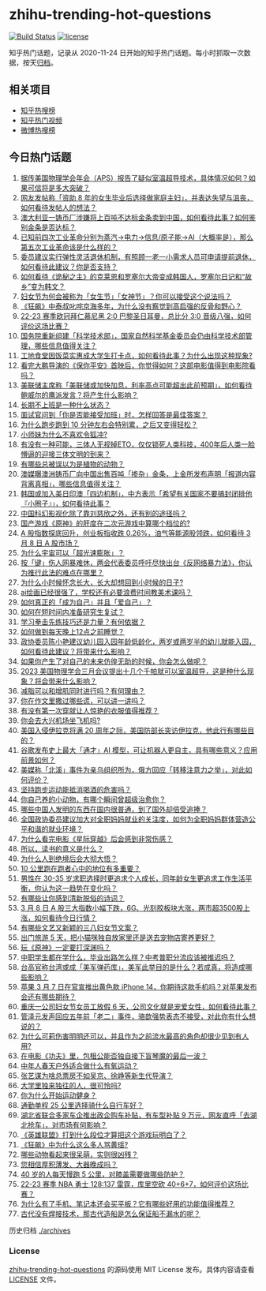 # zhihu-trending-hot-questions

[![Build Status](https://github.com/justjavac/zhihu-trending-hot-questions/workflows/ci/badge.svg?branch=master)](https://github.com/justjavac/zhihu-trending-hot-questions/actions)
[![license](https://img.shields.io/github/license/justjavac/zhihu-trending-hot-questions)](https://github.com/justjavac/zhihu-trending-hot-questions/blob/master/LICENSE)

知乎热门话题，记录从 2020-11-24
日开始的知乎热门话题。每小时抓取一次数据，按天[归档](./archives)。

## 相关项目

- [知乎热搜榜](https://github.com/justjavac/zhihu-trending-top-search)
- [知乎热门视频](https://github.com/justjavac/zhihu-trending-hot-video)
- [微博热搜榜](https://github.com/justjavac/weibo-trending-hot-search)

## 今日热门话题

<!-- BEGIN -->
<!-- 最后更新时间 Thu Mar 09 2023 07:21:34 GMT+0800 (China Standard Time) -->

1. [据传美国物理学会年会（APS）报告了疑似室温超导技术，具体情况如何？如果可信将是多大突破？](https://www.zhihu.com/question/588302961)
1. [网友发帖称「资助 8 年的女生毕业后选择做家庭主妇」，并表达失望与沮丧，如何看待发帖人的想法？](https://www.zhihu.com/question/587886963)
1. [澳大利亚一铸币厂涉嫌将上百吨不达标金条卖到中国，如何看待此事？如何鉴别金条是否达标？](https://www.zhihu.com/question/588150699)
1. [已知前四次工业革命分别为蒸汽→电力→信息/原子能→AI（大概率是），那么第五次工业革命该是什么样的？](https://www.zhihu.com/question/586730850)
1. [委员建议实行弹性灵活退休机制，有照顾一老一小需求人员可申请提前退休，如何看待此建议？你是否支持？](https://www.zhihu.com/question/588303502)
1. [如何看待《诡秘之主》的克莱恩和罗塞尔大帝变成韩国人，罗塞尔日记和“故乡”变为韩文？](https://www.zhihu.com/question/587375542)
1. [妇女节为何会被称为「女生节」「女神节」？你可以接受这个说法吗？](https://www.zhihu.com/question/588248326)
1. [《狂飙》中泰叔叱咤京海多年，为什么没有察觉到高启强的反骨和野心？](https://www.zhihu.com/question/586585488)
1. [22-23 赛季欧冠拜仁慕尼黑 2:0 巴黎圣日耳曼，总比分 3:0 晋级八强，如何评价这场比赛？](https://www.zhihu.com/question/588405332)
1. [国务院重新组建「科学技术部」，国家自然科学基金委员会仍由科学技术部管理，哪些信息值得关注？](https://www.zhihu.com/question/588092477)
1. [工地食堂因饭菜实惠成大学生打卡点，如何看待此事？为什么出现这种现象?](https://www.zhihu.com/question/588090824)
1. [看完大鹏导演的《保你平安》首映后，你觉得如何？这部电影值得到电影院看吗？](https://www.zhihu.com/question/587523117)
1. [美联储主席称「美联储或加快加息，利率高点可能超出此前预期」，如何看待鲍威尔的鹰派发言？将产生什么影响？](https://www.zhihu.com/question/588222490)
1. [长期不上班是一种什么状态？](https://www.zhihu.com/question/582170196)
1. [面试官问到「你是否能接受加班」时，怎样回答是最佳答案？](https://www.zhihu.com/question/587830952)
1. [为什么跑步跑到 10 分钟左右会特别累，之后又变得轻松？](https://www.zhihu.com/question/585927881)
1. [小师妹为什么不喜欢令狐冲?](https://www.zhihu.com/question/326841588)
1. [有没有一种可能，三体人无视掉ETO，仅仅锁死人类科技，400年后人类一脸懵逼的迎接三体文明的到来？](https://www.zhihu.com/question/582221229)
1. [有哪些总被误以为是植物的动物？](https://www.zhihu.com/question/587354121)
1. [澳媒曝澳洲铸币厂向中国出售百吨「掺杂」金条，上金所发布声明「报道内容背离真相」，哪些信息值得关注？](https://www.zhihu.com/question/588293606)
1. [韩国或加入美日印澳「四边机制」，中方表示「希望有关国家不要搞封闭排他『小圈子』」，如何看待此事？](https://www.zhihu.com/question/588301680)
1. [中国科幻影视化除了靠刘慈欣之外，还有别的途径吗？](https://www.zhihu.com/question/581925186)
1. [国产游戏《原神》的肝度在二次元游戏中算哪个档位的?](https://www.zhihu.com/question/576151171)
1. [A 股指数探底回升，创业板指收跌 0.26%，油气等能源股领跌，如何看待 3 月 8 日 A 股市场？](https://www.zhihu.com/question/588129230)
1. [为什么宇宙可以「超光速膨胀」？](https://www.zhihu.com/question/586129512)
1. [按「键」伤人网暴难休，两会代表委员呼吁尽快出台《反网络暴力法》，你认为推行此法的难点在哪里？](https://www.zhihu.com/question/588263839)
1. [为什么小时候怀念长大，长大却想回到小时候的日子?](https://www.zhihu.com/question/584037071)
1. [ai绘画已经很强了，学校还有必要浪费时间教美术课吗？](https://www.zhihu.com/question/588148345)
1. [如何真正的「成为自己」并且「爱自己」？](https://www.zhihu.com/question/584953154)
1. [如何在短时间内准备研究生复试？](https://www.zhihu.com/question/586510260)
1. [学习拳击先练技巧还是力量？有何依据？](https://www.zhihu.com/question/586703028)
1. [如何做到每天晚上12点之前睡觉？](https://www.zhihu.com/question/587720483)
1. [政协委员陈小艳建议幼儿园入园年龄低龄化，两岁或两岁半的幼儿就能入园，如何看待此建议？将带来什么影响？](https://www.zhihu.com/question/588285153)
1. [如果你产生了对自己的未来仿徨无助的时候，你会怎么做呢？](https://www.zhihu.com/question/587445023)
1. [2023 美国物理学会三月会议提出十几个千帕就可以室温超导，这是种什么现象？将会带来什么影响？](https://www.zhihu.com/question/588306205)
1. [减脂可以和增肌同时进行吗？有何理由？](https://www.zhihu.com/question/577608550)
1. [你在作文里撒过哪些谎，可以讲一讲吗？](https://www.zhihu.com/question/579124700)
1. [有没有第一次穿就让人惊艳的衣服值得推荐？](https://www.zhihu.com/question/386499730)
1. [你会去大兴机场坐飞机吗?](https://www.zhihu.com/question/387229678)
1. [美国入侵伊拉克将满 20 周年之际，美国防部长突访伊拉克，他此行有哪些目的？](https://www.zhihu.com/question/588127851)
1. [谷歌发布史上最大「通才」AI 模型，可让机器人更自主，具有哪些意义？应用前景如何？](https://www.zhihu.com/question/588318882)
1. [美媒称「北溪」事件为亲乌组织所为，俄方回应「转移注意力之举」，对此如何评价？](https://www.zhihu.com/question/588299142)
1. [坚持跑步运动能抵消喝酒的危害吗？](https://www.zhihu.com/question/586834001)
1. [你自己养的小动物，有哪个瞬间曾超级治愈你？](https://www.zhihu.com/question/587027662)
1. [哪些中国人发明的东西在国内很普通，到了国外却倍受追捧？](https://www.zhihu.com/question/299641618)
1. [全国政协委员建议加大对全职妈妈就业的关注度，如何为全职妈妈群体营造公平和谐的就业环境？](https://www.zhihu.com/question/587851767)
1. [为什么看完电影《星际穿越》后会感到非常伤感？](https://www.zhihu.com/question/587211964)
1. [所以，读书的意义是什么？](https://www.zhihu.com/question/588157649)
1. [为什么人到绝境后会大彻大悟？](https://www.zhihu.com/question/565062536)
1. [10 公里跑在跑者心中的地位有多重要？](https://www.zhihu.com/question/585929021)
1. [男性在 30-35 岁求职选择时更追求个人成长，同年龄女生更追求工作生活平衡，你认为这一趋势在变化吗？](https://www.zhihu.com/question/588244565)
1. [有哪些让你感到清新脱俗的诗词？](https://www.zhihu.com/question/273873187)
1. [3 月 8 日 A 股三大指数小幅下跌，6G、光刻胶板块大涨，两市超3500股上涨，如何看待今日行情？](https://www.zhihu.com/question/588255949)
1. [有哪些文艺又新颖的三八妇女节文案？](https://www.zhihu.com/question/377355525)
1. [出门旅游 5 天，把小猫咪独自放家里还是送去宠物店寄养更好？](https://www.zhihu.com/question/586860636)
1. [玩《原神》一定要打深渊吗？](https://www.zhihu.com/question/509397347)
1. [中职学生都在学什么，毕业出路怎么样？中考普职分流应该被推迟吗？](https://www.zhihu.com/question/588241429)
1. [台高官称台湾或成「美军弹药库」，美军此举目的是什么？若成真，将造成哪些影响？](https://www.zhihu.com/question/588300284)
1. [苹果 3 月 7 日在官宣推出黄色款 iPhone 14，你期待这款手机吗？对苹果发布会还有哪些期待？](https://www.zhihu.com/question/588172313)
1. [重庆一公司妇女节女员工放假 6 天，公司文化就是宠爱女性，如何看待此事？](https://www.zhihu.com/question/587884293)
1. [管泽元发声回应五年前「老二」事件，骆歆强势表态不接受，对此你有什么想说的？](https://www.zhihu.com/question/588153681)
1. [为什么可莉伤害明明还可以，并且作为之前流水最高的角色却很少见到有人用?](https://www.zhihu.com/question/533307984)
1. [在电影《功夫》里，包租公能否独自接下盲琴魔的最后一波？](https://www.zhihu.com/question/457665962)
1. [中年人春天户外适合做什么有氧运动？](https://www.zhihu.com/question/585617106)
1. [张艺谋为啥总票房不如吴京、徐峥等新生代导演？](https://www.zhihu.com/question/586982449)
1. [大学里独来独往的人，很可怜吗?](https://www.zhihu.com/question/588231809)
1. [你为什么开始运动健身？](https://www.zhihu.com/question/585548690)
1. [通勤单程 25 公里选择骑什么自行车好？](https://www.zhihu.com/question/582972458)
1. [湖北省联合多家车企推出政企购车补贴，有车型补贴 9 万元，网友直呼「去湖北抢车」，对市场有何影响？](https://www.zhihu.com/question/588073490)
1. [《英雄联盟》打到什么段位才算把这个游戏玩明白了？](https://www.zhihu.com/question/586480065)
1. [《狂飙》中为什么这么多人骂黄瑶?](https://www.zhihu.com/question/581830470)
1. [哪些动物看起来很呆萌，实则很凶残？](https://www.zhihu.com/question/587741811)
1. [您相信厚积薄发、大器晚成吗？](https://www.zhihu.com/question/584567197)
1. [40 岁的人每天慢跑 5 公里，对膝盖需要做哪些防护？](https://www.zhihu.com/question/587062479)
1. [22-23 赛季 NBA 勇士 128:137 雷霆，库里空砍 40+6+7，如何评价这场比赛？](https://www.zhihu.com/question/588231690)
1. [为什么有了手机、笔记本还会买平板？它有哪些好用的功能值得推荐？](https://www.zhihu.com/question/588152622)
1. [古代没有焊接技术，那古代造船是怎么保证船不漏水的呢？](https://www.zhihu.com/question/573067851)

<!-- END -->

历史归档 [./archives](./archives)

### License

[zhihu-trending-hot-questions](https://github.com/justjavac/zhihu-trending-hot-questions)
的源码使用 MIT License 发布。具体内容请查看 [LICENSE](./LICENSE) 文件。
